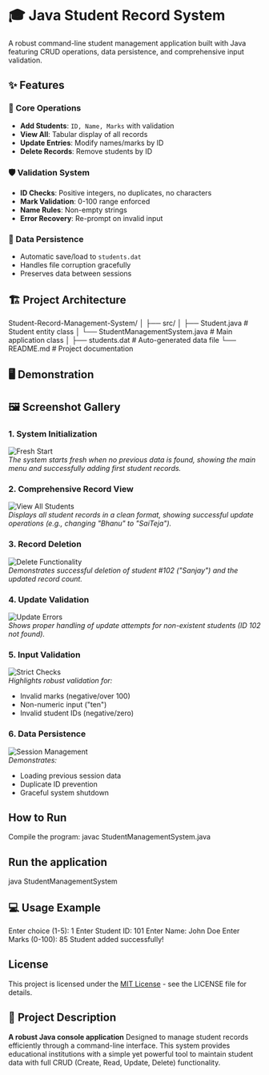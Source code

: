 # 🎓 Java Student Record System

A robust command-line student management application built with Java featuring CRUD operations, data persistence, and comprehensive input validation.

## ✨ Features

### 📝 Core Operations
- **Add Students**: `ID, Name, Marks` with validation
- **View All**: Tabular display of all records
- **Update Entries**: Modify names/marks by ID
- **Delete Records**: Remove students by ID

### 🛡️ Validation System
- **ID Checks**: Positive integers, no duplicates, no characters
- **Mark Validation**: 0-100 range enforced
- **Name Rules**: Non-empty strings
- **Error Recovery**: Re-prompt on invalid input

### 💾 Data Persistence
- Automatic save/load to `students.dat`
- Handles file corruption gracefully
- Preserves data between sessions

## 🏗️ Project Architecture
Student-Record-Management-System/
│
├── src/
│   ├── Student.java                # Student entity class
│   └── StudentManagementSystem.java # Main application class
│
├── students.dat                    # Auto-generated data file
└── README.md                       # Project documentation


## 🖥️ Demonstration

## 🖼️ Screenshot Gallery

### 1. System Initialization
![Fresh Start](Student-Record-SS-1.png)  
*The system starts fresh when no previous data is found, showing the main menu and successfully adding first student records.*

### 2. Comprehensive Record View
![View All Students](Student-Record-SS-2.png)  
*Displays all student records in a clean format, showing successful update operations (e.g., changing "Bhanu" to "SaiTeja").*

### 3. Record Deletion
![Delete Functionality](Student-Record-SS-3.png)  
*Demonstrates successful deletion of student #102 ("Sanjay") and the updated record count.*

### 4. Update Validation
![Update Errors](Student-Record-SS-4.png)  
*Shows proper handling of update attempts for non-existent students (ID 102 not found).*

### 5. Input Validation
![Strict Checks](Student-Record-SS-5.png)  
*Highlights robust validation for:*
- Invalid marks (negative/over 100)
- Non-numeric input ("ten")
- Invalid student IDs (negative/zero)

### 6. Data Persistence
![Session Management](Student-Record-SS-6.png)  
*Demonstrates:*
- Loading previous session data
- Duplicate ID prevention
- Graceful system shutdown

## How to Run
Compile the program:
javac StudentManagementSystem.java

## Run the application
java StudentManagementSystem

## 💻 Usage Example
Enter choice (1-5): 1
Enter Student ID: 101
Enter Name: John Doe
Enter Marks (0-100): 85
Student added successfully!

## License

This project is licensed under the [MIT License](LICENSE) - see the LICENSE file for details.


## 📖 Project Description

**A robust Java console application** 
Designed to manage student records efficiently through a command-line interface. This system provides educational institutions with a simple yet powerful tool to maintain student data with full CRUD (Create, Read, Update, Delete) functionality.


